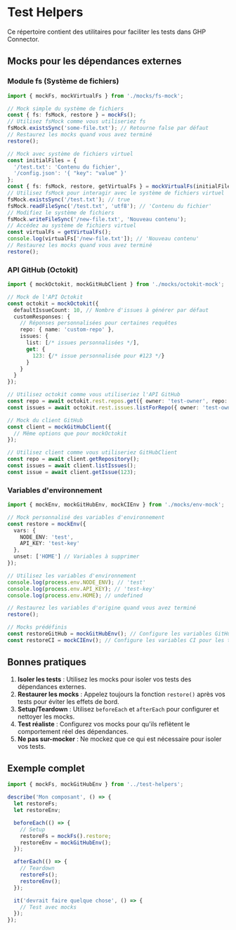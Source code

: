 # Test Helpers

Ce répertoire contient des utilitaires pour faciliter les tests dans GHP Connector.

## Mocks pour les dépendances externes

### Module fs (Système de fichiers)

```typescript
import { mockFs, mockVirtualFs } from './mocks/fs-mock';

// Mock simple du système de fichiers
const { fs: fsMock, restore } = mockFs();
// Utilisez fsMock comme vous utiliseriez fs
fsMock.existsSync('some-file.txt'); // Retourne false par défaut
// Restaurez les mocks quand vous avez terminé
restore();

// Mock avec système de fichiers virtuel
const initialFiles = {
  '/test.txt': 'Contenu du fichier',
  '/config.json': '{ "key": "value" }'
};
const { fs: fsMock, restore, getVirtualFs } = mockVirtualFs(initialFiles);
// Utilisez fsMock pour interagir avec le système de fichiers virtuel
fsMock.existsSync('/test.txt'); // true
fsMock.readFileSync('/test.txt', 'utf8'); // 'Contenu du fichier'
// Modifiez le système de fichiers
fsMock.writeFileSync('/new-file.txt', 'Nouveau contenu');
// Accédez au système de fichiers virtuel
const virtualFs = getVirtualFs();
console.log(virtualFs['/new-file.txt']); // 'Nouveau contenu'
// Restaurez les mocks quand vous avez terminé
restore();
```

### API GitHub (Octokit)

```typescript
import { mockOctokit, mockGitHubClient } from './mocks/octokit-mock';

// Mock de l'API Octokit
const octokit = mockOctokit({
  defaultIssueCount: 10, // Nombre d'issues à générer par défaut
  customResponses: {
    // Réponses personnalisées pour certaines requêtes
    repo: { name: 'custom-repo' },
    issues: {
      list: [/* issues personnalisées */],
      get: {
        123: {/* issue personnalisée pour #123 */}
      }
    }
  }
});

// Utilisez octokit comme vous utiliseriez l'API GitHub
const repo = await octokit.rest.repos.get({ owner: 'test-owner', repo: 'test-repo' });
const issues = await octokit.rest.issues.listForRepo({ owner: 'test-owner', repo: 'test-repo' });

// Mock du client GitHub
const client = mockGitHubClient({
  // Même options que pour mockOctokit
});

// Utilisez client comme vous utiliseriez GitHubClient
const repo = await client.getRepository();
const issues = await client.listIssues();
const issue = await client.getIssue(123);
```

### Variables d'environnement

```typescript
import { mockEnv, mockGitHubEnv, mockCIEnv } from './mocks/env-mock';

// Mock personnalisé des variables d'environnement
const restore = mockEnv({
  vars: {
    NODE_ENV: 'test',
    API_KEY: 'test-key'
  },
  unset: ['HOME'] // Variables à supprimer
});

// Utilisez les variables d'environnement
console.log(process.env.NODE_ENV); // 'test'
console.log(process.env.API_KEY); // 'test-key'
console.log(process.env.HOME); // undefined

// Restaurez les variables d'origine quand vous avez terminé
restore();

// Mocks prédéfinis
const restoreGitHub = mockGitHubEnv(); // Configure les variables GitHub pour les tests
const restoreCI = mockCIEnv(); // Configure les variables CI pour les tests
```

## Bonnes pratiques

1. **Isoler les tests** : Utilisez les mocks pour isoler vos tests des dépendances externes.
2. **Restaurer les mocks** : Appelez toujours la fonction `restore()` après vos tests pour éviter les effets de bord.
3. **Setup/Teardown** : Utilisez `beforeEach` et `afterEach` pour configurer et nettoyer les mocks.
4. **Test réaliste** : Configurez vos mocks pour qu'ils reflètent le comportement réel des dépendances.
5. **Ne pas sur-mocker** : Ne mockez que ce qui est nécessaire pour isoler vos tests.

## Exemple complet

```typescript
import { mockFs, mockGitHubEnv } from '../test-helpers';

describe('Mon composant', () => {
  let restoreFs;
  let restoreEnv;

  beforeEach(() => {
    // Setup
    restoreFs = mockFs().restore;
    restoreEnv = mockGitHubEnv();
  });

  afterEach(() => {
    // Teardown
    restoreFs();
    restoreEnv();
  });

  it('devrait faire quelque chose', () => {
    // Test avec mocks
  });
});
``` 